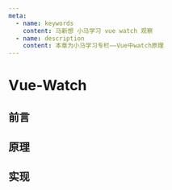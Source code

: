 ```yaml
---
meta:
  - name: keywords
    content: 马新想 小马学习 vue watch 观察
  - name: description
    content: 本章为小马学习专栏——Vue中watch原理
---
```



# Vue-Watch


## 前言


## 原理


## 实现

